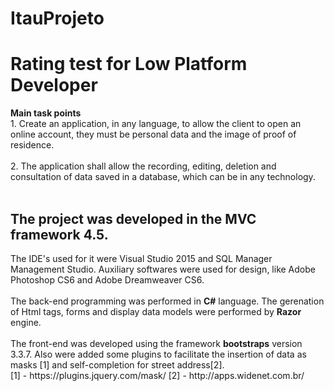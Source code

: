 # ItauProjeto
<h1>Rating test for Low Platform Developer</h1>

<b>Main task points</b>
</br>1. Create an application, in any language, to allow the client to open an online account, they must be
personal data and the image of proof of residence.</br>
</br>2. The application shall allow the recording, editing, deletion and consultation of data saved in a database, which
can be in any technology.
</br></br>

<h2>The project was developed in the <b>MVC framework 4.5.</b></h2>
The IDE's used for it were Visual Studio 2015 and SQL Manager Management Studio.
Auxiliary softwares were used for design, like Adobe Photoshop CS6 and Adobe Dreamweaver CS6. 
</br></br>
The back-end programming was performed in <b>C#</b> language. The gerenation of Html tags, forms and display data models were performed by <b>Razor</b> engine.
</br></br>
The front-end was developed using the framework <b>bootstraps</b> version 3.3.7.
Also were added some plugins to facilitate the insertion of data as masks [1] and self-completion for street address[2].
</br>
[1] - https://plugins.jquery.com/mask/
[2] - http://apps.widenet.com.br/


